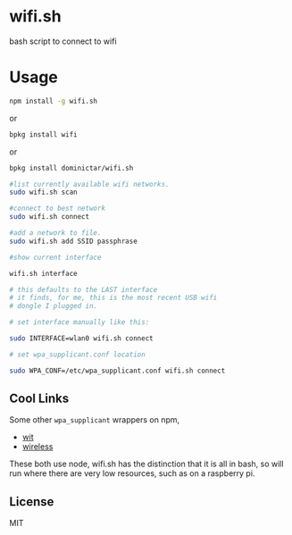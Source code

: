 # wifi.sh

bash script to connect to wifi

# Usage

``` bash
npm install -g wifi.sh
```

or

``` bash
bpkg install wifi
```

or

``` bash
bpkg install dominictar/wifi.sh
```

``` bash
#list currently available wifi networks.
sudo wifi.sh scan

#connect to best network
sudo wifi.sh connect

#add a network to file.
sudo wifi.sh add SSID passphrase

#show current interface

wifi.sh interface

# this defaults to the LAST interface
# it finds, for me, this is the most recent USB wifi
# dongle I plugged in.

# set interface manually like this:

sudo INTERFACE=wlan0 wifi.sh connect

# set wpa_supplicant.conf location

sudo WPA_CONF=/etc/wpa_supplicant.conf wifi.sh connect

```

## Cool Links

Some other `wpa_supplicant` wrappers on npm,

* [wit](https://github.com/substack/wit)
* [wireless](https://github.com/tlhunter/node-wireless)

These both use node, wifi.sh has the distinction that it is
all in bash, so will run where there are very low resources,
such as on a raspberry pi.

## License

MIT
